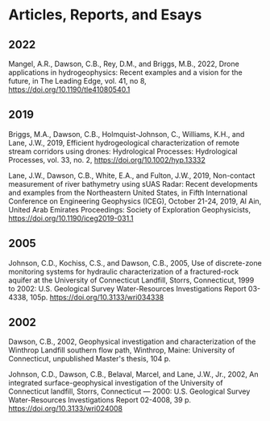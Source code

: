# Articles, Reports, and Esays

## 2022

Mangel, A.R., Dawson, C.B., Rey, D.M., and Briggs, M.B., 2022, Drone applications in hydrogeophysics: Recent examples and a vision for the future, in The Leading Edge, vol. 41, no 8, https://doi.org/10.1190/tle41080540.1 


## 2019 

Briggs, M.A., Dawson, C.B., Holmquist-Johnson, C., Williams, K.H., and Lane, J.W., 2019, Efficient hydrogeological characterization of remote stream corridors using drones: Hydrological Processes: Hydrological Processes, vol. 33, no. 2, https://doi.org/10.1002/hyp.13332

Lane, J.W., Dawson, C.B., White, E.A., and Fulton, J.W., 2019, Non-contact measurement of river bathymetry using sUAS Radar: Recent developments and examples from the Northeastern United States, in Fifth International Conference on Engineering Geophysics (ICEG), October 21-24, 2019, Al Ain, United Arab Emirates Proceedings: Society of Exploration Geophysicists, https://doi.org/10.1190/iceg2019-031.1

## 2005

Johnson, C.D., Kochiss, C.S., and Dawson, C.B., 2005, Use of discrete-zone monitoring systems for hydraulic characterization of a fractured-rock aquifer at the University of Connecticut Landfill, Storrs, Connecticut, 1999 to 2002: U.S. Geological Survey Water-Resources Investigations Report 03-4338, 105p. https://doi.org/10.3133/wri034338 

## 2002

Dawson, C.B., 2002, Geophysical investigation and characterization of the Winthrop Landfill southern flow path, Winthrop, Maine: University of Connecticut, unpublished Master's thesis, 104 p.

Johnson, C.D., Dawson, C.B., Belaval, Marcel, and Lane, J.W., Jr., 2002, An integrated surface-geophysical investigation of the University of Connecticut landfill, Storrs, Connecticut — 2000: U.S. Geological Survey Water-Resources Investigations Report 02-4008, 39 p. https://doi.org/10.3133/wri024008 



